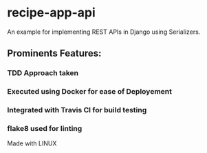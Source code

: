 # recipe-app-api
An example for implementing REST APIs in Django using Serializers.
## Prominents Features:
### TDD Approach taken
### Executed using Docker for ease of Deployement
### Integrated with Travis CI for build testing
### flake8 used for linting
Made with LINUX
